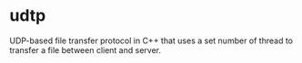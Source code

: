 udtp
====

UDP-based file transfer protocol in C++ that uses a set number of thread to transfer a file between client and server.

